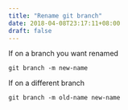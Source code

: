 ```yaml
---
title: "Rename git branch"
date: 2018-04-08T23:17:11+08:00
draft: false
---
```


If on a branch you want renamed
```
git branch -m new-name
```
If on a different branch
```
git branch -m old-name new-name
```
